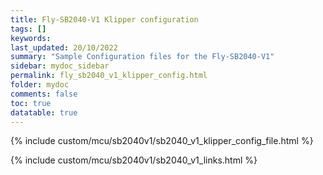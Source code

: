 ```yaml
---
title: Fly-SB2040-V1 Klipper configuration
tags: []
keywords: 
last_updated: 20/10/2022
summary: "Sample Configuration files for the Fly-SB2040-V1"
sidebar: mydoc_sidebar
permalink: fly_sb2040_v1_klipper_config.html
folder: mydoc
comments: false
toc: true
datatable: true
---
```


{% include custom/mcu/sb2040v1/sb2040_v1_klipper_config_file.html %}

{% include custom/mcu/sb2040v1/sb2040_v1_links.html %}
